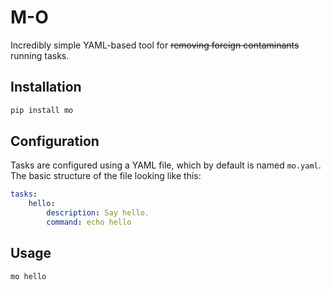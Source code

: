 # M-O

Incredibly simple YAML-based tool for ~~removing foreign contaminants~~ running tasks.

## Installation

```sh
pip install mo
```

## Configuration

Tasks are configured using a YAML file, which by default is named `mo.yaml`. The basic structure of the file looking like this:

```yaml
tasks:
    hello:
        description: Say hello.
        command: echo hello    
```

## Usage

```sh
mo hello
```
